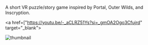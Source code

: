 A short VR puzzle/story game inspired by Portal, Outer Wilds, and Inscryption. 

<a href=["https://youtu.be/-_aCLRZ51Ys?si=_gmOA2Ogo3Cfujrd" target="_blank">

![thumbnail](https://github.com/user-attachments/assets/5ae96d07-706d-4efa-a0af-961278a3969d)

</a>

